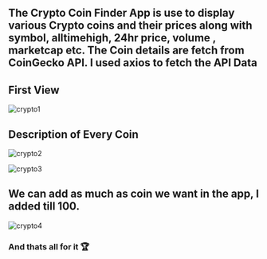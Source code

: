 ## The Crypto Coin Finder App is use to display various Crypto coins and their prices along with symbol, alltimehigh, 24hr price, volume , marketcap etc. The Coin details are fetch from CoinGecko API. I used axios to fetch the API Data

## First View
![crypto1](https://user-images.githubusercontent.com/76623158/210591632-65d3881c-3977-40c6-87b5-47b6d3b07b8c.jpg)

## Description of Every Coin
![crypto2](https://user-images.githubusercontent.com/76623158/210591710-751be0fa-847f-4022-abc9-571a3983c222.jpg)

![crypto3](https://user-images.githubusercontent.com/76623158/210591740-3db5bdd4-163c-4eec-a1bb-b357d0407f75.jpg)

## We can add as much as coin we want in the app, I added till 100.
![crypto4](https://user-images.githubusercontent.com/76623158/210591845-71de26c1-3e1b-48b0-a358-7864f1dab0d8.jpg)

### And thats all for it 🏆
